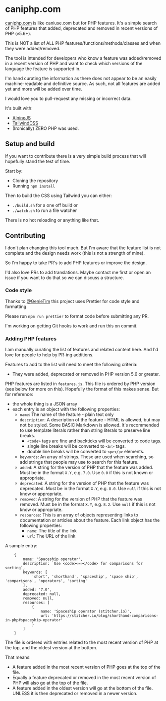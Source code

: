 # caniphp.com

[caniphp.com](https://caniphp.com/) is like caniuse.com but for PHP features. It's a simple search of PHP features that added, deprecated and removed in recent versions
of PHP (v5.6+).

This is NOT a list of ALL PHP features/functions/methods/classes and when they were
added/removed.

The tool is intended for developers who know a feature was added/removed in a
recent version of PHP and want to check which versions of the language the feature is
supported in.

I'm hand curating the information as there does not appear to be an easily machine-readable and definitive source. As such, not all features are added yet
and more will be added over time.

I would love you to pull-request any missing or incorrect data.

It's built with:

- [AlpineJS](https://alpinejs.dev)
- [TailwindCSS](https://tailwindcss.com)
- (Ironically) ZERO PHP was used.

## Setup and build

If you want to contribute there is a very simple build process that will hopefully stand the test of time.

Start by:

- Cloning the repository
- Running `npm install`

Then to build the CSS using Tailwind you can either:

- `./build.sh` for a one off build or
- `./watch.sh` to run a file watcher

There is no hot reloading or anything like that.

## Contributing

I don't plan changing this tool much. But I'm aware that the feature list is not
complete and the design needs work (this is not a strength of mine).

So I'm happy to take PR's to add PHP features or improve the design.

I'd also love PRs to add translations. Maybe contact me first or open an issue if you want to do that so we can discuss a structure.

### Code style

Thanks to [@GenieTim](https://github.com/GenieTim) this project uses Prettier for
code style and formatting.

Please run `npm run prettier` to format code before submitting any PR.

I'm working on getting Git hooks to work and run this on commit.

### Adding PHP features

I am manually curating the list of features and related content here. And I'd love for people to help by PR-ing additions.

Features to add to the list will need to meet the following criteria:

- They were added, deprecated or removed in PHP version 5.6 or greater.

PHP features are listed in `features.js`. This file is ordered by PHP version (see below for more on this). Hopefully the format of this makes sense. But for reference:

- the whole thing is a JSON array
- each entry is an object with the following properties:
  - `name`: The name of the feature - plain text only
  - `description`: A description of the feature - HTML is allowed, but may not be styled. Some BASIC Markdown is allowed. It's recommended to use template literals
  rather than string literals to preserve line breaks.
     - `<code>` tags are fine and backticks will be converted to code tags.
     - single line breaks will be converted to `<br>` tags.
     - double line breaks will be converted to `<p></p>` elements.
  - `keywords`: An array of strings. These are used when searching, so add strings that people may use to search for this feature.
  - `added`: A string for the version of PHP that the feature was added. Must be in the format `X.Y`, e.g. `7.0`. Use `0.0` if this is not known or appropriate.
  - `deprecated`: A string for the version of PHP that the feature was deprecated. Must be in the format `X.Y`, e.g. `8.0`. Use `null` if this is not know or appropriate.
  - `removed`: A string for the version of PHP that the feature was removed. Must be in the format `X.Y`, e.g. `8.2`. Use `null` if this is not know or appropriate.
  - `resources`: This is an array of objects representing links to documentation or articles about the feature. Each link object has the following properties:
    - `name`: The title of the link
    - `url`: The URL of the link

A sample entry:

```
    {
        name: 'Spaceship operator',
        description: `Use <code><=></code> for comparisons for sorting`,
        keywords: [
            'short', 'shorthand', 'spaceship', 'space ship', 'comparisons', 'operators', 'sorting'
        ],
        added: '7.0',
        deprecated: null,
        removed: null,
        resources: [
            {
                name: 'Spaceship operator (stitcher.io)',
                url: 'https://stitcher.io/blog/shorthand-comparisons-in-php#spaceship-operator'
            }
        ]
    }
```

The file is ordered with entries related to the most recent version of PHP at the top, and the oldest version at the bottom.

That means:

- A feature added in the most recent version of PHP goes at the top of the file.
- Equally a feature deprecated or removed in the most recent version of PHP
  will also go at the top of the file.
- A feature added in the oldest version will go at the bottom of the file. UNLESS
  it is then deprecated or removed in a newer version.
